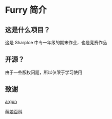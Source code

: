 # Furry 简介

## 这是什么项目？

这是 SharpIce 中专一年级的期末作业，也是竞赛作品

## 开源？

由于一些版权问题，所以仅限于学习使用

## 致谢

[argon](https://github.com/solstice23/argon-theme)

[萌娘百科](https://mzh.moegirl.org.cn)
